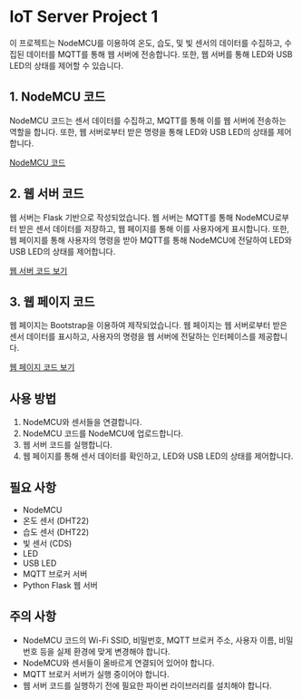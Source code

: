 # IoT Server Project 1

이 프로젝트는 NodeMCU를 이용하여 온도, 습도, 및 빛 센서의 데이터를 수집하고, 수집된 데이터를 MQTT를 통해 웹 서버에 전송합니다. 또한, 웹 서버를 통해 LED와 USB LED의 상태를 제어할 수 있습니다.

## 1. NodeMCU 코드

NodeMCU 코드는 센서 데이터를 수집하고, MQTT를 통해 이를 웹 서버에 전송하는 역할을 합니다. 또한, 웹 서버로부터 받은 명령을 통해 LED와 USB LED의 상태를 제어합니다. 

[NodeMCU 코드]()

## 2. 웹 서버 코드 

웹 서버는 Flask 기반으로 작성되었습니다. 웹 서버는 MQTT를 통해 NodeMCU로부터 받은 센서 데이터를 저장하고, 웹 페이지를 통해 이를 사용자에게 표시합니다. 또한, 웹 페이지를 통해 사용자의 명령을 받아 MQTT를 통해 NodeMCU에 전달하여 LED와 USB LED의 상태를 제어합니다. 

[웹 서버 코드 보기](#Design/project1_flask_mqtt.py)

## 3. 웹 페이지 코드

웹 페이지는 Bootstrap을 이용하여 제작되었습니다. 웹 페이지는 웹 서버로부터 받은 센서 데이터를 표시하고, 사용자의 명령을 웹 서버에 전달하는 인터페이스를 제공합니다. 

[웹 페이지 코드 보기](#Design/templates/index.html)

## 사용 방법

1. NodeMCU와 센서들을 연결합니다.
2. NodeMCU 코드를 NodeMCU에 업로드합니다.
3. 웹 서버 코드를 실행합니다.
4. 웹 페이지를 통해 센서 데이터를 확인하고, LED와 USB LED의 상태를 제어합니다.

## 필요 사항

- NodeMCU
- 온도 센서 (DHT22)
- 습도 센서 (DHT22)
- 빛 센서 (CDS)
- LED
- USB LED
- MQTT 브로커 서버
- Python Flask 웹 서버

## 주의 사항

- NodeMCU 코드의 Wi-Fi SSID, 비밀번호, MQTT 브로커 주소, 사용자 이름, 비밀번호 등을 실제 환경에 맞게 변경해야 합니다.
- NodeMCU와 센서들이 올바르게 연결되어 있어야 합니다.
- MQTT 브로커 서버가 실행 중이어야 합니다.
- 웹 서버 코드를 실행하기 전에 필요한 파이썬 라이브러리를 설치해야 합니다.
